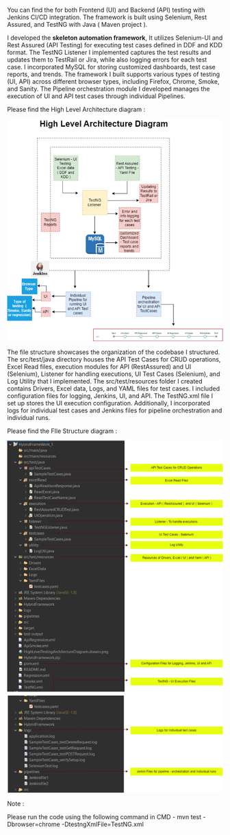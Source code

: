 You can find the  for both Frontend (UI) and Backend (API) testing with Jenkins CI/CD integration. The framework is built using Selenium, Rest Assured, and TestNG with Java ( Maven project ).

I developed the **skeleton automation framework**, It utilizes Selenium-UI and Rest Assured (API Testing) for executing test cases defined in DDF and KDD format. The TestNG Listener I implemented captures the test results and updates them to TestRail or Jira, while also logging errors for each test case. I incorporated MySQL for storing customized dashboards, test case reports, and trends. The framework I built supports various types of testing (UI, API) across different browser types, including Firefox, Chrome, Smoke, and Sanity. The Pipeline orchestration module I developed manages the execution of UI and API test cases through individual Pipelines.

Please find the High Level Architecture diagram :

![Diagram Name](HighLevelTestingArchitectureDiagram.drawio.png)


The file structure showcases the organization of the codebase I structured. The src/test/java directory houses the API Test Cases for CRUD operations, Excel Read files, execution modules for API (RestAssured) and UI (Selenium), Listener for handling executions, UI Test Cases (Selenium), and Log Utility that I implemented. The src/test/resources folder I created contains Drivers, Excel data, Logs, and YAML files for test cases. I included configuration files for logging, Jenkins, UI, and API. The TestNG.xml file I set up stores the UI execution configuration. Additionally, I incorporated logs for individual test cases and Jenkins files for pipeline orchestration and individual runs.

Please find the FIle Structure diagram :

![Diagram Name](FileStructure.drawio.png)


Note :

Please run the code using the following command in CMD - mvn test -Dbrowser=chrome -DtestngXmlFile=TestNG.xml



